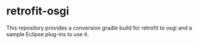 # retrofit-osgi
This repository provides a conversion gradle build for retrofit to osgi and a sample Eclipse plug-ins to use it.
